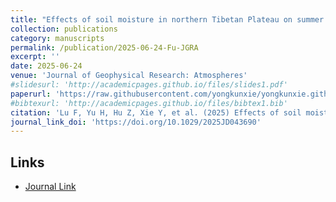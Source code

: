 ```yaml
---
title: "Effects of soil moisture in northern Tibetan Plateau on summer precipitation in Northwest China"
collection: publications
category: manuscripts
permalink: /publication/2025-06-24-Fu-JGRA
excerpt: ''
date: 2025-06-24
venue: 'Journal of Geophysical Research: Atmospheres'
#slidesurl: 'http://academicpages.github.io/files/slides1.pdf'
paperurl: 'https://raw.githubusercontent.com/yongkunxie/yongkunxie.github.io/main/files/2025-06-24-Fu-JGRA.pdf'
#bibtexurl: 'http://academicpages.github.io/files/bibtex1.bib'
citation: 'Lu F, Yu H, Hu Z, Xie Y, et al. (2025) Effects of soil moisture in northern Tibetan Plateau on summer precipitation in Northwest China. Journal of Geophysical Research: Atmospheres, 130, e2025JD043690.'
journal_link_doi: 'https://doi.org/10.1029/2025JD043690'
---
```

<!-- 在页面内容中添加链接显示 -->
<h2>Links</h2>
<ul>
    <li><a href="{{ page.journal_link_doi }}">Journal Link</a></li>
</ul>
